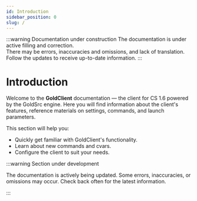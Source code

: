 ```yaml
---
id: Introduction
sidebar_position: 0
slug: /
---
```


:::warning Documentation under construction
The documentation is under active filling and correction.<br/>
There may be errors, inaccuracies and omissions, and lack of translation.<br/>
Follow the updates to receive up-to-date information.
:::

# Introduction

Welcome to the **GoldClient** documentation — the client for CS 1.6 powered by the GoldSrc engine.
Here you will find information about the client's features, reference materials on settings, commands, and launch parameters.

This section will help you:
- Quickly get familiar with GoldClient's functionality.
- Learn about new commands and cvars.
- Configure the client to suit your needs.

:::warning Section under development

The documentation is actively being updated. Some errors, inaccuracies, or omissions may occur.
Check back often for the latest information.

:::
